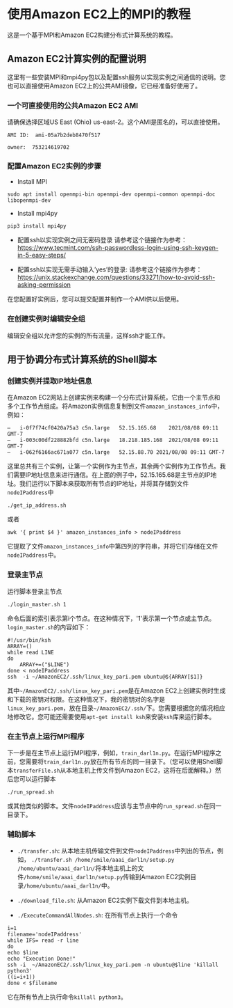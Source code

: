 
# 使用Amazon EC2上的MPI的教程

这是一个基于MPI和Amazon EC2构建分布式计算系统的教程。

## Amazon EC2计算实例的配置说明 
这里有一些安装MPI和mpi4py包以及配置ssh服务以实现实例之间通信的说明。您也可以直接使用Amazon EC2上的公共AMI镜像，它已经准备好使用了。

### 一个可直接使用的公共Amazon EC2 AMI 
请确保选择区域US East (Ohio) us-east-2。这个AMI是匿名的，可以直接使用。

```
AMI ID:  ami-05a7b2deb8470f517

owner:  753214619702
```

### 配置Amazon EC2实例的步骤

- Install MPI
```
sudo apt install openmpi-bin openmpi-dev openmpi-common openmpi-doc libopenmpi-dev
```

- Install mpi4py
```
pip3 install mpi4py
```

- 配置ssh以实现实例之间无密码登录
请参考这个链接作为参考：https://www.tecmint.com/ssh-passwordless-login-using-ssh-keygen-in-5-easy-steps/

- 配置ssh以实现无需手动输入’yes’的登录:
请参考这个链接作为参考：https://unix.stackexchange.com/questions/33271/how-to-avoid-ssh-asking-permission

在您配置好实例后，您可以提交配置并制作一个AMI供以后使用。

### 在创建实例时编辑安全组
编辑安全组以允许您的实例的所有流量，这样ssh才能工作。



## 用于协调分布式计算系统的Shell脚本

### 创建实例并提取IP地址信息
在Amazon EC2网站上创建实例来构建一个分布式计算系统，它由一个主节点和多个工作节点组成。将Amazon实例信息复制到文件`amazon_instances_info`中，例如：
```
–	i-0f7f74cf0420a75a3	c5n.large	52.15.165.68	2021/08/08 09:11 GMT-7
–	i-003c00df228882bfd	c5n.large	18.218.185.168	2021/08/08 09:11 GMT-7
–	i-062f6166ac671a077	c5n.large	52.15.88.70	2021/08/08 09:11 GMT-7
```
这里总共有三个实例，让第一个实例作为主节点，其余两个实例作为工作节点。我们需要IP地址信息来进行通信。在上面的例子中，52.15.165.68是主节点的IP地址。我们运行以下脚本来获取所有节点的IP地址，并将其存储到文件`nodeIPaddress`中
```
./get_ip_address.sh
```
或者
```
awk '{ print $4 }' amazon_instances_info > nodeIPaddress
```
它提取了文件`amazon_instances_info`中第四列的字符串，并将它们存储在文件`nodeIPaddress`中。


### 登录主节点
运行脚本登录主节点
```
./login_master.sh 1
```
命令后面的索引表示第i个节点。在这种情况下，'1'表示第一个节点或主节点。`login_master.sh`的内容如下：
```
#!/usr/bin/ksh
ARRAY=()
while read LINE
do
    ARRAY+=("$LINE")
done < nodeIPaddress
ssh  -i ~/AmazonEC2/.ssh/linux_key_pari.pem ubuntu@${ARRAY[$1]}
```
其中`~/AmazonEC2/.ssh/linux_key_pari.pem`是在Amazon EC2上创建实例时生成和下载的密钥对权限。在这种情况下，我的密钥对的名字是`linux_key_pari.pem`，放在目录`~/AmazonEC2/.ssh/`下。您需要根据您的情况相应地修改它。您可能还需要使用`apt-get install ksh`来安装`ksh`库来运行脚本。

### 在主节点上运行MPI程序
下一步是在主节点上运行MPI程序，例如，`train_darl1n.py`。在运行MPI程序之前，您需要将`train_darl1n.py`放在所有节点的同一目录下。（您可以使用Shell脚本`transferFile.sh`从本地主机上传文件到Amazon EC2，这将在后面解释。）然后您可以运行脚本
```
./run_spread.sh
```
或其他类似的脚本。文件`nodeIPaddress`应该与主节点中的`run_spread.sh`在同一目录下。

### 辅助脚本

- `./transfer.sh`: 从本地主机传输文件到文件`nodeIPaddress`中列出的节点，例如，
`./transfer.sh /home/smile/aaai_darl1n/setup.py /home/ubuntu/aaai_darl1n/`将本地主机上的文件`/home/smile/aaai_darl1n/setup.py`传输到Amazon EC2实例目录`/home/ubuntu/aaai_darl1n/`中。


- `./download_file.sh`: 从Amazon EC2实例下载文件到本地主机。

- `./ExecuteCommandAllNodes.sh`: 在所有节点上执行一个命令
```
i=1
filename='nodeIPaddress'
while IFS= read -r line
do
echo $line
echo "Execution Done!"
ssh -i  ~/AmazonEC2/.ssh/linux_key_pari.pem -n ubuntu@$line 'killall python3'
((i=i+1))
done < $filename
```
它在所有节点上执行命令`killall python3`。
